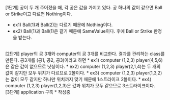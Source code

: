 [1단계] 
공이 두 개 주어졌을 때, 각 공은 값을 가지고 있다. 공 하나의 값이 같으면 Ball or Strike이고 다르면 Nothing이다.
   * ex1) Ball(1)과 Ball(2)는 다르기 때문에 Nothing이다.
   * ex2) Ball(1)과 Ball(1)은 같기 때문에 SameValue이다. 후에 Ball or Strike 판정을 받는다.
<br>
[2단계] player의 공 3개와 computer의 공 3개를 비교한다. 결과를 관리하는 class를 만든다. 공3개를 (공1, 공2, 공3)이라고 하면
   * ex1) computer (1,2,3) player(4,5,6)은 같은 값이 없으므로 낫싱이다.
   * ex2) computer (1,2,3) player(2,1,4)는 두 개의 값이 같지만 모두 위치가 다르므로 2볼이다.
   * ex3) computer (1,2,3) player(1,3,2)는 값이 모두 같지만 하나만 위치까지 맞기 때문에 1스트라이크 2볼이다.
   * ex4) computer (1,2,3) player(1,2,3)은 값과 위치가 모두 같으므로 3스트라이크이다.
<br>
[3단계] application 구축
   * 작성중